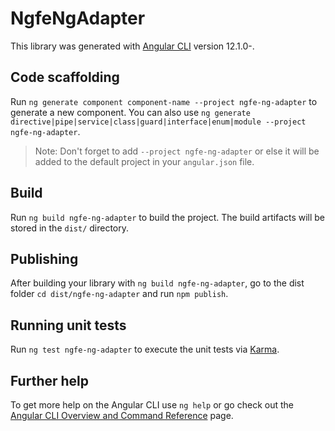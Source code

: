 # NgfeNgAdapter

This library was generated with [Angular CLI](https://github.com/angular/angular-cli) version 12.1.0-.

## Code scaffolding

Run `ng generate component component-name --project ngfe-ng-adapter` to generate a new component. You can also use `ng generate directive|pipe|service|class|guard|interface|enum|module --project ngfe-ng-adapter`.
> Note: Don't forget to add `--project ngfe-ng-adapter` or else it will be added to the default project in your `angular.json` file. 

## Build

Run `ng build ngfe-ng-adapter` to build the project. The build artifacts will be stored in the `dist/` directory.

## Publishing

After building your library with `ng build ngfe-ng-adapter`, go to the dist folder `cd dist/ngfe-ng-adapter` and run `npm publish`.

## Running unit tests

Run `ng test ngfe-ng-adapter` to execute the unit tests via [Karma](https://karma-runner.github.io).

## Further help

To get more help on the Angular CLI use `ng help` or go check out the [Angular CLI Overview and Command Reference](https://angular.io/cli) page.
